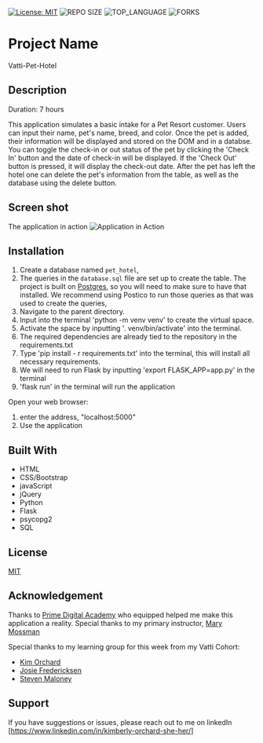 [![License: MIT](https://img.shields.io/badge/License-MIT-yellow.svg)](https://opensource.org/licenses/MIT)
![REPO SIZE](https://img.shields.io/github/repo-size/korchard/vatti-pet-hotel.svg?style=flat-square)
![TOP_LANGUAGE](https://img.shields.io/github/languages/top/korchard/vatti-pet-hotel.svg?style=flat-square)
![FORKS](https://img.shields.io/github/forks/korchard/vatti-pet-hotel.svg?style=social)

# Project Name

Vatti-Pet-Hotel

## Description

Duration: 7 hours

This application simulates a basic intake for a Pet Resort customer. Users can input their name, pet's name, breed, and color. Once the pet is added, their information will be displayed and stored on the DOM and in a databse. You can toggle the check-in or out status of the pet by clicking the 'Check In' button and the date of check-in will be displayed. If the 'Check Out' button is pressed, it will display the check-out date. After the pet has left the hotel one can delete the pet's information from the table, as well as the database using the delete button. 

## Screen shot

The application in action
![Application in Action](pet_hotel.png)

## Installation

1. Create a database named `pet_hotel`,
2. The queries in the `database.sql` file are set up to create the table. The project is built on [Postgres](https://www.postgresql.org/download/), so you will need to make sure to have that installed. We recommend using Postico to run those queries as that was used to create the queries, 
3. Navigate to the parent directory.
4. Input into the terminal 'python -m venv venv' to create the virtual space.
5. Activate the space by inputting '. venv/bin/activate' into the terminal.
6. The required dependencies are already tied to the repository in the requirements.txt
7. Type 'pip install - r requirements.txt' into the terminal, this will install all necessary requirements.
8. We will need to run Flask by inputting 'export FLASK_APP=app.py' in the terminal
9. 'flask run' in the terminal will run the application

Open your web browser:
1. enter the address, "localhost:5000"
2. Use the application

## Built With

- HTML
- CSS/Bootstrap
- javaScript
- jQuery
- Python
- Flask
- psycopg2
- SQL

## License
[MIT](https://choosealicense.com/licenses/mit/)

## Acknowledgement
Thanks to [Prime Digital Academy](www.primeacademy.io) who equipped helped me make this application a reality. Special thanks to my primary instructor, [Mary Mossman](https://github.com/mbMosman)

Special thanks to my learning group for this week from my Vatti Cohort:
- [Kim Orchard](https://github.com/korchard)
- [Josie Fredericksen](https://github.com//freder48)
- [Steven Maloney](https://github.com/sdeda1us)

## Support

If you have suggestions or issues, please reach out to me on linkedIn [https://www.linkedin.com/in/kimberly-orchard-she-her/]


